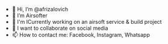 - 👋 Hi, I’m @afrizalovich
- 👀 I’m Airsofter
- 🌱 I'm ICurrently working on an airsoft service & build project
- 💞️ I want to collaborate on social media
- 📫 How to contact me: Facebook, Instagram, Whatsapp

<!---
afrizalovich/afrizalovich is a ✨ special ✨ repository because its `README.md` (this file) appears on your GitHub profile.
You can click the Preview link to take a look at your changes.
--->
